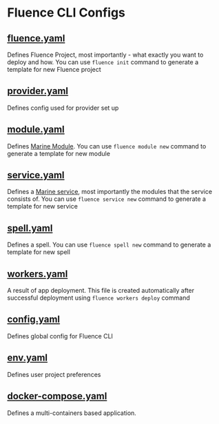 # Fluence CLI Configs

## [fluence.yaml](./fluence.md)

Defines Fluence Project, most importantly - what exactly you want to deploy and how. You can use `fluence init` command to generate a template for new Fluence project
## [provider.yaml](./provider.md)

Defines config used for provider set up
## [module.yaml](./module.md)

Defines [Marine Module](https://fluence.dev/docs/build/concepts/#modules). You can use `fluence module new` command to generate a template for new module
## [service.yaml](./service.md)

Defines a [Marine service](https://fluence.dev/docs/build/concepts/#services), most importantly the modules that the service consists of. You can use `fluence service new` command to generate a template for new service
## [spell.yaml](./spell.md)

Defines a spell. You can use `fluence spell new` command to generate a template for new spell
## [workers.yaml](./workers.md)

A result of app deployment. This file is created automatically after successful deployment using `fluence workers deploy` command
## [config.yaml](./config.md)

Defines global config for Fluence CLI
## [env.yaml](./env.md)

Defines user project preferences
## [docker-compose.yaml](./docker-compose.md)

Defines a multi-containers based application.